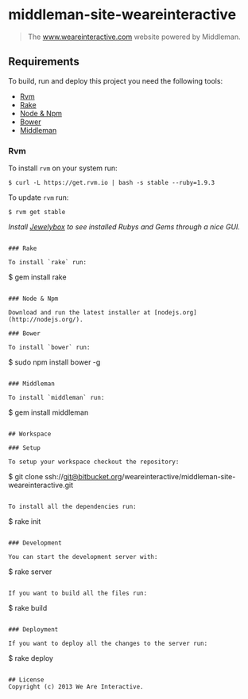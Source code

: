 # middleman-site-weareinteractive

> The www.weareinteractive.com website powered by Middleman.

## Requirements

To build, run and deploy this project you need the following tools:

* [Rvm](https://rvm.io/)
* [Rake](http://rake.rubyforge.org/)
* [Node & Npm](http://nodejs.org/)
* [Bower](http://twitter.github.com/bower/)
* [Middleman](http://middlemanapp.com)

### Rvm

To install `rvm` on your system run:

```
$ curl -L https://get.rvm.io | bash -s stable --ruby=1.9.3
```

To update `rvm` run:

```
$ rvm get stable
```

*Install [Jewelybox](http://jewelrybox.unfiniti.com/) to see installed Rubys and Gems through a nice GUI.*
```

### Rake

To install `rake` run:

```
$ gem install rake
```

### Node & Npm

Download and run the latest installer at [nodejs.org](http://nodejs.org/).

### Bower

To install `bower` run:

```
$ sudo npm install bower -g
```

### Middleman

To install `middleman` run:

```
$ gem install middleman
```

## Workspace

### Setup

To setup your workspace checkout the repository:

```
$ git clone ssh://git@bitbucket.org/weareinteractive/middleman-site-weareinteractive.git
```

To install all the dependencies run:

```
$ rake init
```

### Development

You can start the development server with:

```
$ rake server
```

If you want to build all the files run:

```
$ rake build
```

### Deployment

If you want to deploy all the changes to the server run:

```
$ rake deploy
```

## License
Copyright (c) 2013 We Are Interactive.